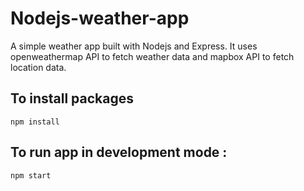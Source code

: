 # Nodejs-weather-app
A simple weather app built with Nodejs and Express. It uses openweathermap API to fetch weather data and mapbox API to fetch location data. 

## To install packages 
```
npm install
```

## To run app in development mode : 
```
npm start
```


